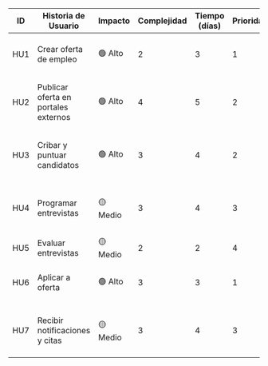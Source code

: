 | ID  | Historia de Usuario                         | Impacto | Complejidad | Tiempo (días) | Prioridad | Riesgos / Dependencias                                           |
|-----|---------------------------------------------|---------|-------------|----------------|-----------|------------------------------------------------------------------|
| HU1 | Crear oferta de empleo                      | 🟢 Alto | 2           | 3              | 1         | Base del sistema; dependencia de HU2, HU6                        |
| HU2 | Publicar oferta en portales externos        | 🟢 Alto | 4           | 5              | 2         | Depende de HU1; riesgo de integración con APIs externas          |
| HU3 | Cribar y puntuar candidatos                 | 🟢 Alto | 3           | 4              | 2         | Depende de HU6; posible ambigüedad en criterios de evaluación    |
| HU4 | Programar entrevistas                       | 🟡 Medio| 3           | 4              | 3         | Depende de HU3; integración con calendarios                      |
| HU5 | Evaluar entrevistas                         | 🟡 Medio| 2           | 2              | 4         | Depende de HU4                                                   |
| HU6 | Aplicar a oferta                            | 🟢 Alto | 3           | 3              | 1         | Depende de HU1; incluye validaciones y subida de CVs             |
| HU7 | Recibir notificaciones y citas              | 🟡 Medio| 3           | 4              | 3         | Depende de HU4 y HU6; afecta experiencia del candidato           |
